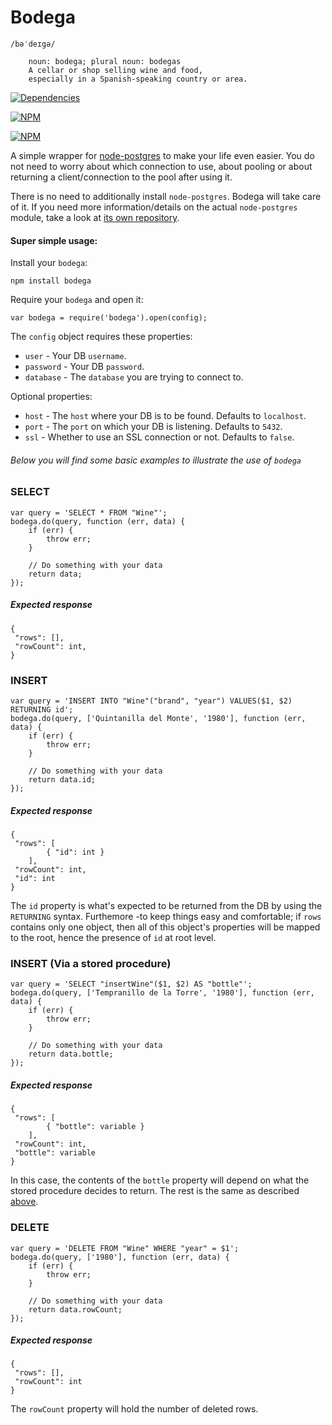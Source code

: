 Bodega
===============
```
/bəˈdeɪgə/
	
	noun: bodega; plural noun: bodegas
	A cellar or shop selling wine and food,
	especially in a Spanish-speaking country or area.
```


[![Dependencies](https://david-dm.org/aichholzer/bodega.png)](https://david-dm.org/aichholzer/bodega)

[![NPM](https://nodei.co/npm/bodega.png?downloads=true&stars=true)](https://nodei.co/npm/bodega/)

[![NPM](https://nodei.co/npm-dl/bodega.png)](https://nodei.co/npm/bodega/)

A simple wrapper for [node-postgres](https://github.com/brianc/node-postgres) to make your life even easier. You do not need to worry about which connection to use, about pooling or about returning a client/connection to the pool after using it.

There is no need to additionally install `node-postgres`. Bodega will take care of it. If you need more information/details on the actual `node-postgres` module, take a look at [its own repository](https://github.com/brianc/node-postgres).


#### Super simple usage:

Install your `bodega`:

```
npm install bodega
```

Require your `bodega` and open it:

```
var bodega = require('bodega').open(config);
```

The `config` object requires these properties:

* `user` - Your DB `username`.
* `password` - Your DB `password`.
* `database` - The `database` you are trying to connect to.

Optional properties:

* `host` - The `host` where your DB is to be found. Defaults to `localhost`.
* `port` - The `port` on which your DB is listening. Defaults to `5432`.
* `ssl` - Whether to use an SSL connection or not. Defaults to `false`. 



###### Below you will find some basic examples to illustrate the use of `bodega`



### <a id="select">SELECT</a>
```
var query = 'SELECT * FROM "Wine"';
bodega.do(query, function (err, data) {
	if (err) {
		throw err;
	}

	// Do something with your data
	return data;
});
```

##### Expected response
```
{
 "rows": [],
 "rowCount": int,
}
```


### <a id="insert">INSERT</a>
```
var query = 'INSERT INTO "Wine"("brand", "year") VALUES($1, $2) RETURNING id';
bodega.do(query, ['Quintanilla del Monte', '1980'], function (err, data) {
	if (err) {
		throw err;
	}

	// Do something with your data
	return data.id;
});
```

##### Expected response
```
{
 "rows": [
 		{ "id": int }
 	],
 "rowCount": int,
 "id": int
}
```

The `id` property is what's expected to be returned from the DB by using the `RETURNING` syntax. Furthemore -to keep things easy and comfortable; if `rows` contains only one object, then all of this object's properties will be mapped to the root, hence the presence of `id` at root level.


### <a id="insert-function">INSERT (Via a stored procedure)</a>
```
var query = 'SELECT "insertWine"($1, $2) AS "bottle"';
bodega.do(query, ['Tempranillo de la Torre', '1980'], function (err, data) {
	if (err) {
		throw err;
	}

	// Do something with your data
	return data.bottle;
});
```

##### Expected response
```
{
 "rows": [
 		{ "bottle": variable }
 	],
 "rowCount": int,
 "bottle": variable
}
```

In this case, the contents of the `bottle` property will depend on what the stored procedure decides to return. The rest is the same as described [above](#insert).


### <a id="delete">DELETE</a>
```
var query = 'DELETE FROM "Wine" WHERE "year" = $1';
bodega.do(query, ['1980'], function (err, data) {
	if (err) {
		throw err;
	}

	// Do something with your data
	return data.rowCount;
});
```

##### Expected response
```
{
 "rows": [],
 "rowCount": int
}
```

The `rowCount` property will hold the number of deleted rows.






